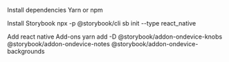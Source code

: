 Install dependencies
Yarn or npm

Install Storybook
npx -p @storybook/cli sb init --type react_native

Add react native Add-ons
yarn add -D @storybook/addon-ondevice-knobs @storybook/addon-ondevice-notes @storybook/addon-ondevice-backgrounds


